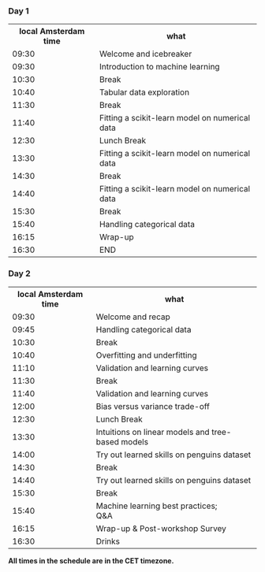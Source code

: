 <div class="row">
  <div class="col-md-6">
   <h3>Day 1</h3>
    <table class="table table-striped">
      <tr> <th>local Amsterdam time</th> <th>what</th></tr>
      <tr> <td>09:30</td>  <td>Welcome and icebreaker</td> </tr>
      <tr> <td>09:30</td>  <td>Introduction to machine learning</td> </tr>
      <tr> <td>10:30</td>  <td>Break  </td> </tr>
      <tr> <td>10:40</td>  <td>Tabular data exploration </td> </tr>
      <tr> <td>11:30</td>  <td>Break</td> </tr>
      <tr> <td>11:40</td>  <td>Fitting a scikit-learn model on numerical data </td> </tr>
      <tr> <td>12:30</td>  <td>Lunch Break</td> </tr>
      <tr> <td>13:30</td>  <td>Fitting a scikit-learn model on numerical data</td> </tr>
      <tr> <td>14:30</td>  <td>Break</td> </tr>
      <tr> <td>14:40</td>  <td>Fitting a scikit-learn model on numerical data</td> </tr>
      <tr> <td>15:30</td>  <td>Break</td> </tr>
      <tr> <td>15:40</td>  <td>Handling categorical data</td> </tr>
      <tr> <td>16:15</td>  <td>Wrap-up</td> </tr>
      <tr> <td>16:30</td>  <td>END</td> </tr>
    </table>
  </div>
  <div class="col-md-6">
    <h3>Day 2</h3>
    <table class="table table-striped">
      <tr> <th>local Amsterdam time</th> <th>what</th></tr>
      <tr> <td>09:30</td>  <td>Welcome and recap</td> </tr>
      <tr> <td>09:45</td>  <td>Handling categorical data</td> </tr>
      <tr> <td>10:30</td>  <td>Break</td> </tr>
      <tr> <td>10:40</td>  <td>Overfitting and underfitting </td> </tr>
      <tr> <td>11:10</td>  <td>Validation and learning curves </td> </tr>
      <tr> <td>11:30</td>  <td>Break </td> </tr>
      <tr> <td>11:40</td>  <td>Validation and learning curves </td> </tr>
      <tr> <td>12:00</td>  <td>Bias versus variance trade-off </td> </tr>
      <tr> <td>12:30</td>  <td>Lunch Break</td> </tr>
      <tr> <td>13:30</td>  <td>Intuitions on linear models and tree-based models</td> </tr>
      <tr> <td>14:00</td>  <td>Try out learned skills on penguins dataset</td> </tr>
      <tr> <td>14:30</td>  <td>Break</td> </tr>
      <tr> <td>14:40</td>  <td>Try out learned skills on penguins dataset </td> </tr>
      <tr> <td>15:30</td>  <td>Break </td> </tr>
      <tr> <td>15:40</td>  <td>Machine learning best practices; <br> Q&A </td> </tr>
      <tr> <td>16:15</td>  <td>Wrap-up & Post-workshop Survey</td> </tr>
      <tr> <td>16:30</td>  <td>Drinks</td> </tr>
    </table>
  </div>
</div>

<p><b>All times in the schedule are in the CET timezone.</b></p>
